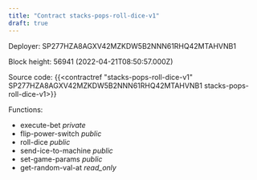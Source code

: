 ```yaml
---
title: "Contract stacks-pops-roll-dice-v1"
draft: true
---
```

Deployer: SP277HZA8AGXV42MZKDW5B2NNN61RHQ42MTAHVNB1


 



Block height: 56941 (2022-04-21T08:50:57.000Z)

Source code: {{<contractref "stacks-pops-roll-dice-v1" SP277HZA8AGXV42MZKDW5B2NNN61RHQ42MTAHVNB1 stacks-pops-roll-dice-v1>}}

Functions:

* execute-bet _private_
* flip-power-switch _public_
* roll-dice _public_
* send-ice-to-machine _public_
* set-game-params _public_
* get-random-val-at _read_only_

